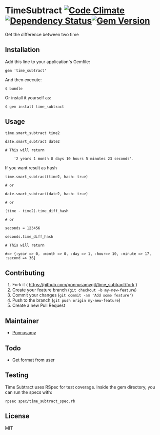 # TimeSubtract [![Code Climate](https://codeclimate.com/github/ponnusamygit/time_subtract.png)](https://codeclimate.com/github/ponnusamygit/time_subtract) [![Dependency Status](https://gemnasium.com/ponnusamygit/time_subtract.svg)](https://gemnasium.com/ponnusamygit/time_subtract)[![Gem Version](https://badge.fury.io/rb/time_subtract.svg)](http://badge.fury.io/rb/time_subtract)


Get the difference between two time

## Installation

Add this line to your application's Gemfile:

    gem 'time_subtract'

And then execute:

    $ bundle

Or install it yourself as:

    $ gem install time_subtract

## Usage

	time.smart_subtract time2

	date.smart_subtract date2

	# This will return 

		'2 years 1 month 8 days 10 hours 5 minutes 23 seconds'.

If you want result as hash 
	
	time.smart_subtract(time2, hash: true)
	
	# or

	date.smart_subtract(date2, hash: true)
	
	# or
	
	(time - time2).time_diff_hash
	
	# or
	
	seconds = 123456
	
	seconds.time_diff_hash

	# This will return

	#=> {:year => 0, :month => 0, :day => 1, :hour=> 10, :minute => 17, :second => 36}


## Contributing

1. Fork it ( https://github.com/ponnusamygit/time_subtract/fork )
2. Create your feature branch (`git checkout -b my-new-feature`)
3. Commit your changes (`git commit -am 'Add some feature'`)
4. Push to the branch (`git push origin my-new-feature`)
5. Create a new Pull Request


## Maintainer

* [Ponnusamy](https://github.com/ponnusamygit)

## Todo

- Get format from user

## Testing

Time Subtract uses RSpec for test coverage. Inside the gem
directory, you can run the specs with:

    rpsec spec/time_subtract_spec.rb

License
----

MIT
